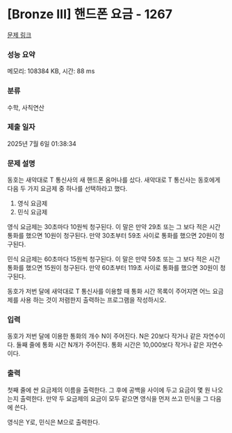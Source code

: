 # [Bronze III] 핸드폰 요금 - 1267 

[문제 링크](https://www.acmicpc.net/problem/1267) 

### 성능 요약

메모리: 108384 KB, 시간: 88 ms

### 분류

수학, 사칙연산

### 제출 일자

2025년 7월 6일 01:38:34

### 문제 설명

<p>동호는 새악대로 T 통신사의 새 핸드폰 옴머나를 샀다. 새악대로 T 통신사는 동호에게 다음 두 가지 요금제 중 하나를 선택하라고 했다.</p>

<ol>
	<li>영식 요금제</li>
	<li>민식 요금제</li>
</ol>

<p>영식 요금제는 30초마다 10원씩 청구된다. 이 말은 만약 29초 또는 그 보다 적은 시간 통화를 했으면 10원이 청구된다. 만약 30초부터 59초 사이로 통화를 했으면 20원이 청구된다.</p>

<p>민식 요금제는 60초마다 15원씩 청구된다. 이 말은 만약 59초 또는 그 보다 적은 시간 통화를 했으면 15원이 청구된다. 만약 60초부터 119초 사이로 통화를 했으면 30원이 청구된다.</p>

<p>동호가 저번 달에 새악대로 T 통신사를 이용할 때 통화 시간 목록이 주어지면 어느 요금제를 사용 하는 것이 저렴한지 출력하는 프로그램을 작성하시오.</p>

### 입력 

 <p>동호가 저번 달에 이용한 통화의 개수 N이 주어진다. N은 20보다 작거나 같은 자연수이다. 둘째 줄에 통화 시간 N개가 주어진다. 통화 시간은 10,000보다 작거나 같은 자연수이다.</p>

### 출력 

 <p>첫째 줄에 싼 요금제의 이름을 출력한다. 그 후에 공백을 사이에 두고 요금이 몇 원 나오는지 출력한다. 만약 두 요금제의 요금이 모두 같으면 영식을 먼저 쓰고 민식을 그 다음에 쓴다.</p>

<p>영식은 Y로, 민식은 M으로 출력한다.</p>

